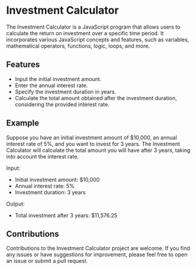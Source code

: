 # Investment Calculator

The Investment Calculator is a JavaScript program that allows users to calculate the return on investment over a specific time period. It incorporates various JavaScript concepts and features, such as variables, mathematical operators, functions, logic, loops, and more.

## Features

- Input the initial investment amount.
- Enter the annual interest rate.
- Specify the investment duration in years.
- Calculate the total amount obtained after the investment duration, considering the provided interest rate.

## Example

Suppose you have an initial investment amount of $10,000, an annual interest rate of 5%, and you want to invest for 3 years. The Investment Calculator will calculate the total amount you will have after 3 years, taking into account the interest rate.

Input:
- Initial investment amount: $10,000
- Annual interest rate: 5%
- Investment duration: 3 years

Output:
- Total investment after 3 years: $11,576.25

## Contributions

Contributions to the Investment Calculator project are welcome. If you find any issues or have suggestions for improvement, please feel free to open an issue or submit a pull request.
